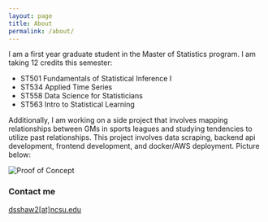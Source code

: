 ```yaml
---
layout: page
title: About
permalink: /about/
---
```


I am a first year graduate student in the Master of Statistics program. I am taking 12 credits this semester:
* ST501 Fundamentals of Statistical Inference I
* ST534 Applied Time Series
* ST558 Data Science for Statisticians
* ST563 Intro to Statistical Learning

Additionally, I am working on a side project that involves mapping relationships between GMs in sports leagues and studying tendencies to utilize past relationships. This project involves data scraping, backend api development, frontend development, and docker/AWS deployment. Picture below:

![Proof of Concept](https://user-images.githubusercontent.com/19720687/130279877-6f47e361-c8fd-47b0-ac31-8329e81debf6.png)

### Contact me

[dsshaw2[at]ncsu.edu](mailto:dsshaw2[at]ncsu.edu)
